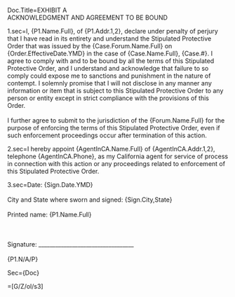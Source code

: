 Doc.Title=EXHIBIT A<br>ACKNOWLEDGMENT AND AGREEMENT TO BE BOUND
 

1.sec=I, {P1.Name.Full}, of {P1.Addr.1,2}, declare under penalty of perjury that I have read in its entirety and understand the Stipulated Protective Order that was issued by the {Case.Forum.Name.Full} on {Order.EffectiveDate.YMD} in the case of {Case.Name.Full}, {Case.#}. I agree to comply with and to be bound by all the terms of this Stipulated Protective Order, and I understand and acknowledge that failure to so comply could expose me to sanctions and punishment in the nature of contempt. I solemnly promise that I will not disclose in any manner any information or item that is subject to this Stipulated Protective Order to any person or entity except in strict compliance with the provisions of this Order.<br><br>I further agree to submit to the jurisdiction of the {Forum.Name.Full} for the purpose of enforcing the terms of this Stipulated Protective Order, even if such enforcement proceedings occur after termination of this action.

2.sec=I hereby appoint {AgentInCA.Name.Full} of {AgentInCA.Addr.1,2}, telephone {AgentInCA.Phone}, as my California agent for service of process in connection with this action or any proceedings related to enforcement of this Stipulated Protective Order.

3.sec=Date: {Sign.Date.YMD}<br><br>City and State where sworn and signed: {Sign.City,State}<br><br>Printed name: {P1.Name.Full}<br><br><br><br>Signature: __________________________________<br><br>{P1.N/A/P}

Sec={Doc}

=[G/Z/ol/s3]
